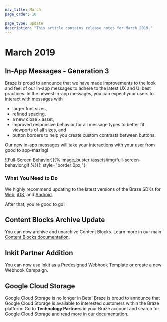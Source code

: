 ```yaml
---
nav_title: March
page_order: 10

page_type: update
description: "This article contains release notes for March 2019."
---
```


# March 2019

## In-App Messages - Generation 3

Braze is proud to announce that we have made improvements to the look and feel of our in-app messages to adhere to the latest UX and UI best practices. In the newest in-app messages, you can expect your users to interact with messages with
- larger font sizes,
- refined spacing,
- a new close `x` asset,
- improved responsive behavior for all message types to better fit viewports of all sizes, and
- button borders to help you create custom contrasts between buttons.

Our [new in-app messages]({{site.baseurl}}/user_guide/message_building_by_channel/in-app_messages/overview/) will take your interactions with your user from good to app-mazing!

![Full-Screen Behavior]({% image_buster /assets/img/full-screen-behavior.gif %}){: style="border:0px;"}

### What You Need to Do

We highly recommend updating to the latest versions of the Braze SDKs for [Web]({{site.baseurl}}/developer_guide/platform_integration_guides/web/initial_sdk_setup/#upgrading-the-sdk), [iOS]({{site.baseurl}}/developer_guide/platform_integration_guides/ios/initial_sdk_setup/), and [Android]({{site.baseurl}}/developer_guide/platform_integration_guides/android/initial_sdk_setup/android_sdk_integration/).

After that, you're good to go!

## Content Blocks Archive Update

You can now archive and unarchive Content Blocks. Learn more in our main [Content Blocks documentation]({{site.baseurl}}/user_guide/engagement_tools/templates_and_media/content_blocks/#archiving-content-blocks).

## Inkit Partner Addition

You can now use [Inkit]({{site.baseurl}}/partners/inkit/) as a Predesigned Webhook Template or create a new Webhook Campaign.

## Google Cloud Storage

Google Cloud Storage is no longer in Beta! Braze is proud to announce that Google Cloud Storage is available to interested customers within the Braze platform. Go to __Technology Partners__ in your Braze account and search for Google Cloud Storage and [read more in our documentation]({{site.baseurl}}/partners/data_and_infrastructure_agility/data_warehouses/google_cloud_storage_for_currents/).
